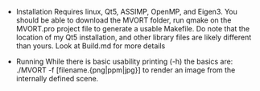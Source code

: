  * Installation
 Requires linux, Qt5, ASSIMP, OpenMP, and Eigen3.  You should be able to download the MVORT folder, run qmake on the MVORT.pro project file to generate a usable Makefile.  Do note that the location of my Qt5 installation, and other library files are likely different than yours.  Look at Build.md for more details
 
 * Running
 While there is basic usability printing (-h) the basics are: ./MVORT -f [filename.{png|ppm|jpg}] to render an image from the internally defined scene.
